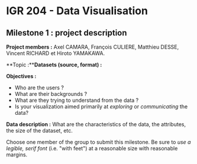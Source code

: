 # **IGR 204 - Data Visualisation** 

## **Milestone 1 : project description**



**Project members :** Axel CAMARA, François CULIERE, Matthieu DESSE, Vincent RICHARD et Hiroto YAMAKAWA.

**Topic :****Datasets (source, format) :**

**Objectives :**

- Who are the users ?
- What are their backgrounds ?
- What are they trying to understand from the data ?
- Is your visualization aimed primarily at *exploring* or *communicating* the data?

**Data description :** What are the characteristics of the data, the attributes, the size of the dataset, etc.



Choose one member of the group to submit this milestone. Be sure to *use a legible, serif font* (i.e. "with feet") at a reasonable size with reasonable margins.